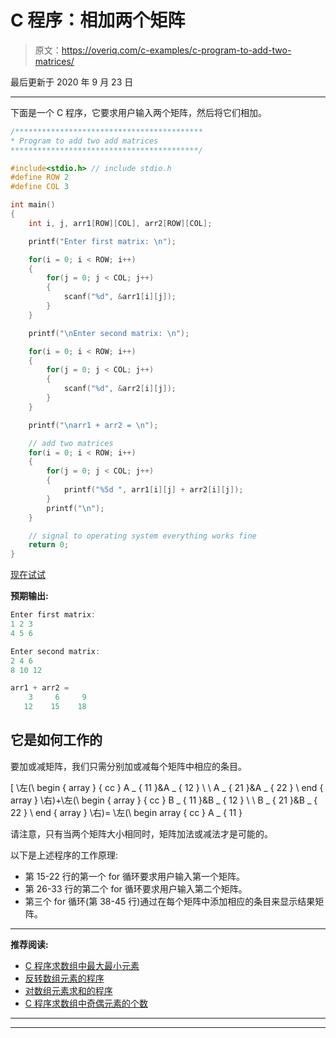 # C 程序：相加两个矩阵

> 原文：<https://overiq.com/c-examples/c-program-to-add-two-matrices/>

最后更新于 2020 年 9 月 23 日

* * *

下面是一个 C 程序，它要求用户输入两个矩阵，然后将它们相加。

```c
/******************************************
* Program to add two add matrices
******************************************/

#include<stdio.h> // include stdio.h
#define ROW 2
#define COL 3

int main()
{
    int i, j, arr1[ROW][COL], arr2[ROW][COL];

    printf("Enter first matrix: \n");

    for(i = 0; i < ROW; i++)
    {
        for(j = 0; j < COL; j++)
        {
            scanf("%d", &arr1[i][j]);
        }        
    }

    printf("\nEnter second matrix: \n");

    for(i = 0; i < ROW; i++)
    {
        for(j = 0; j < COL; j++)
        {         
            scanf("%d", &arr2[i][j]);
        }                
    }

    printf("\narr1 + arr2 = \n");

    // add two matrices
    for(i = 0; i < ROW; i++)
    {
        for(j = 0; j < COL; j++)
        {
            printf("%5d ", arr1[i][j] + arr2[i][j]);            
        }        
        printf("\n");
    }       

    // signal to operating system everything works fine
    return 0;
}

```

[现在试试](https://overiq.com/c-online-compiler/R10/)

**预期输出:**

```c
Enter first matrix: 
1 2 3
4 5 6

Enter second matrix: 
2 4 6
8 10 12

arr1 + arr2 = 
    3     6     9 
   12    15    18

```

## 它是如何工作的

要加或减矩阵，我们只需分别加或减每个矩阵中相应的条目。

\[
\左(\ begin { array } { cc } A _ { 11 }&A _ { 12 } \ \ A _ { 21 }&A _ { 22 } \ end { array } \右)+\左(\ begin { array } { cc } B _ { 11 }&B _ { 12 } \ \ B _ { 21 }&B _ { 22 } \ end { array } \右)= \左(\ begin array { cc } A _ { 11 }

请注意，只有当两个矩阵大小相同时，矩阵加法或减法才是可能的。

以下是上述程序的工作原理:

*   第 15-22 行的第一个 for 循环要求用户输入第一个矩阵。
*   第 26-33 行的第二个 for 循环要求用户输入第二个矩阵。
*   第三个 for 循环(第 38-45 行)通过在每个矩阵中添加相应的条目来显示结果矩阵。

* * *

**推荐阅读:**

*   [C 程序求数组中最大最小元素](/c-examples/c-program-to-find-the-maximum-and-minimum-element-in-the-array/)
*   [反转数组元素的程序](/c-examples/c-program-to-reverse-the-elements-of-an-array/)
*   [对数组元素求和的程序](/c-examples/c-program-to-sum-the-elements-of-an-array/)
*   [C 程序求数组中奇偶元素的个数](/c-examples/c-program-to-find-the-count-of-even-and-odd-elements-in-the-array/)

* * *

* * *